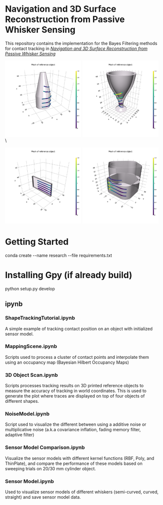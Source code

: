 
# Navigation and 3D Surface Reconstruction from Passive Whisker Sensing
This repository contains the implementation for the Bayes Filtering methods for contact tracking in [*Navigation and 3D Surface Reconstruction from Passive Whisker Sensing*](https://www.arxiv.org/abs/2406.06038)

<img src="./figures/3D-cone.png" width="250" height="250"> <img src="./figures/3D-cup.png" width="250" height="250"> \

<img src="./figures/3D-flat-fixture.png" width="250" height="250"> <img src="./figures/3D-square-fixture.png" width="250" height="250"> 


# Getting Started
conda create --name research --file requirements.txt

# Installing Gpy (if already build)
python setup.py develop

## ipynb
### ShapeTrackingTutorial.ipynb
A simple example of tracking contact position on an object with initialized sensor model.

### MappingScene.ipynb
Scripts used to process a cluster of contact points and interpolate them using an occupancy map (Bayesian Hilbert Occupancy Maps)

### 3D Object Scan.ipynb
Scripts processes tracking results on 3D printed reference objects to measure the accuracy of tracking in world coordinates. This is used to generate the plot where traces are displayed on top of four objects of different shapes.

### NoiseModel.ipynb
Script used to visualize the different between using a additive noise or multiplicative noise (a.k.a covariance inflation, fading memory filter, adaptive filter)

### Sensor Model Comparison.ipynb
Visualize the sensor models with different kernel functions (RBF, Poly, and ThinPlate), and compare the performance of these models based on sweeping trials on 20/30 mm cylinder object.

### Sensor Model.ipynb
Used to visualize sensor models of different whiskers (semi-curved, curved, straight) and save sensor model data.
